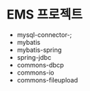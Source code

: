 # EMS 프로젝트
* mysql-connector-;
* mybatis
* mybatis-spring
* spring-jdbc
* commons-dbcp
* commons-io
* commons-fileupload